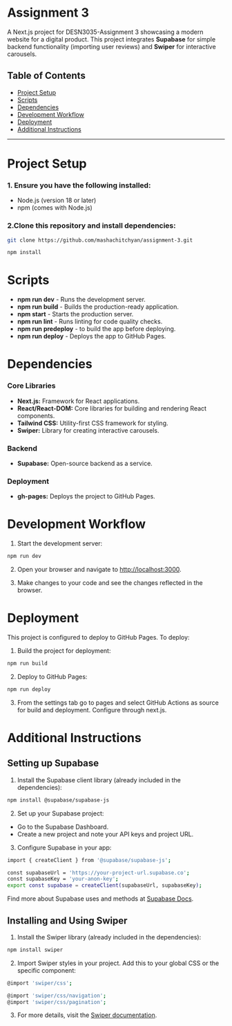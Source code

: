 # Assignment 3

A Next.js project for DESN3035-Assignment 3 showcasing a modern website for a digital product. This project integrates **Supabase** for simple backend functionality (importing user reviews) and **Swiper** for interactive carousels.

## Table of Contents

- [Project Setup](#project-setup)
- [Scripts](#scripts)
- [Dependencies](#dependencies)
- [Development Workflow](#development-workflow)
- [Deployment](#deployment)
- [Additional Instructions](#additional-instructions)

---

# Project Setup

### 1. Ensure you have the following installed:

- Node.js (version 18 or later)
- npm (comes with Node.js)


### 2.Clone this repository and install dependencies:

```bash 
git clone https://github.com/mashachitchyan/assignment-3.git

npm install
```

# Scripts

- **npm run dev** - Runs the development server.
- **npm run build** - Builds the production-ready application.
- **npm start** - Starts the production server.
- **npm run lint** - Runs linting for code quality checks.
- **npm run predeploy** - to build the app before deploying.
- **npm run deploy** - Deploys the app to GitHub Pages.

# Dependencies 
### Core Libraries 
- **Next.js:** Framework for React applications.
- **React/React-DOM:** Core libraries for building and rendering React components.
- **Tailwind CSS:** Utility-first CSS framework for styling.
- **Swiper:** Library for creating interactive carousels.

### Backend 
- **Supabase:** Open-source backend as a service.

### Deployment 
- **gh-pages:** Deploys the project to GitHub Pages.


# Development Workflow

1. Start the development server:

```bash
npm run dev 
```

2. Open your browser and navigate to [http://localhost:3000](http://localhost:3000).

3.  Make changes to your code and see the changes reflected in the browser.


# Deployment 

This project is configured to deploy to GitHub Pages. To deploy:

1. Build the project for deployment:

```bash
npm run build
```

2. Deploy to GitHub Pages:

```bash
npm run deploy 
```

3. From the settings tab go to pages and select GitHub Actions as source for build and deployment. Configure through next.js.

# Additional Instructions
## Setting up Supabase
1. Install the Supabase client library (already included in the dependencies):
```bash
npm install @supabase/supabase-js
```
2. Set up your Supabase project:
- Go to the Supabase Dashboard.
- Create a new project and note your API keys and project URL.

3. Configure Supabase in your app:
```bash 
import { createClient } from '@supabase/supabase-js';

const supabaseUrl = 'https://your-project-url.supabase.co';
const supabaseKey = 'your-anon-key';
export const supabase = createClient(supabaseUrl, supabaseKey);
```

Find more about Supabase uses and methods at [Supabase Docs](https://supabase.com/docs).

## Installing and Using Swiper
1. Install the Swiper library (already included in the dependencies):
```bash
npm install swiper
```

2. Import Swiper styles in your project. Add this to your global CSS or the specific component:
```bash
@import 'swiper/css';

@import 'swiper/css/navigation';
@import 'swiper/css/pagination';
```

3. For more details, visit the [Swiper documentation](https://swiperjs.com).

###











